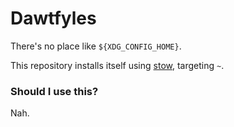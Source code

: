 # Dawtfyles

There's no place like `${XDG_CONFIG_HOME}`.

This repository installs itself using [stow](https://github.com/aspiers/stow/), targeting `~`.

### Should I use this?

Nah.
